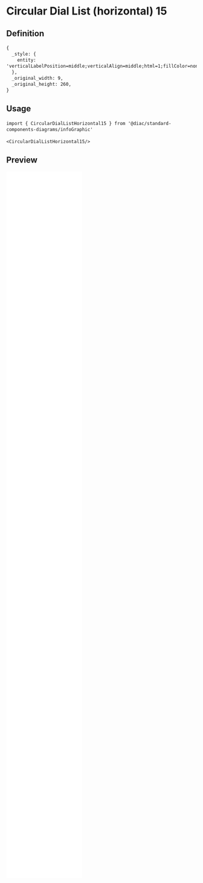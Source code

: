# Circular Dial List (horizontal) 15

## Definition

```
{
  _style: { 
    entity: 'verticalLabelPosition=middle;verticalAlign=middle;html=1;fillColor=none;strokeColor=none;fontSize=15;fontColor=#12AAB5;align=center;fontStyle=1;',
  },
  _original_width: 9,
  _original_height: 260,
}
```

## Usage

```
import { CircularDialListHorizontal15 } from '@diac/standard-components-diagrams/infoGraphic'

<CircularDialListHorizontal15/>
```

## Preview

<img src="./circular-dial-list-horizontal-15.png" width="200"/>
